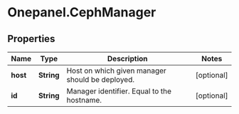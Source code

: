 # Onepanel.CephManager

## Properties
Name | Type | Description | Notes
------------ | ------------- | ------------- | -------------
**host** | **String** | Host on which given manager should be deployed. | [optional] 
**id** | **String** | Manager identifier. Equal to the hostname. | [optional] 


